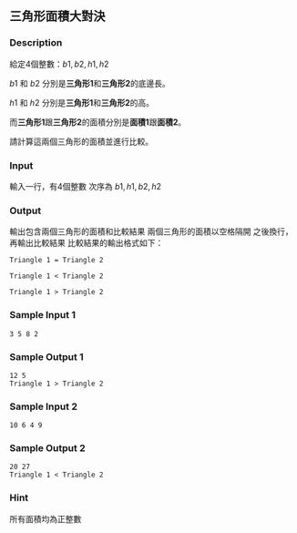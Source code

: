 ## 三角形面積大對決
### Description

給定4個整數：$b1, b2, h1, h2$ 

$b1$ 和 $b2$ 分別是**三角形1**和**三角形2**的底邊長。

$h1$ 和 $h2$ 分別是**三角形1**和**三角形2**的高。

而**三角形1**跟**三角形2**的面積分別是**面積1**跟**面積2**。

請計算這兩個三角形的面積並進行比較。

### Input
輸入一行，有4個整數
次序為 $b1, h1, b2, h2$ 

### Output
輸出包含兩個三角形的面積和比較結果
兩個三角形的面積以空格隔開
之後換行，再輸出比較結果
比較結果的輸出格式如下：

`Triangle 1 = Triangle 2`

`Triangle 1 < Triangle 2`

`Triangle 1 > Triangle 2`


### Sample Input 1

```
3 5 8 2
```

### Sample Output 1

```
12 5
Triangle 1 > Triangle 2
```

### Sample Input 2 

```
10 6 4 9
```

### Sample Output 2

```
20 27
Triangle 1 < Triangle 2
```

### Hint

所有面積均為正整數